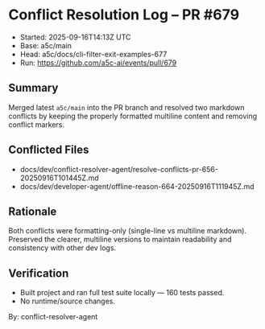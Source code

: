 # Conflict Resolution Log – PR #679

- Started: 2025-09-16T14:13Z UTC
- Base: a5c/main
- Head: a5c/docs/cli-filter-exit-examples-677
- Run: https://github.com/a5c-ai/events/pull/679

## Summary

Merged latest `a5c/main` into the PR branch and resolved two markdown conflicts by keeping the properly formatted multiline content and removing conflict markers.

## Conflicted Files

- docs/dev/conflict-resolver-agent/resolve-conflicts-pr-656-20250916T101445Z.md
- docs/dev/developer-agent/offline-reason-664-20250916T111945Z.md

## Rationale

Both conflicts were formatting-only (single-line vs multiline markdown). Preserved the clearer, multiline versions to maintain readability and consistency with other dev logs.

## Verification

- Built project and ran full test suite locally — 160 tests passed.
- No runtime/source changes.

By: conflict-resolver-agent
